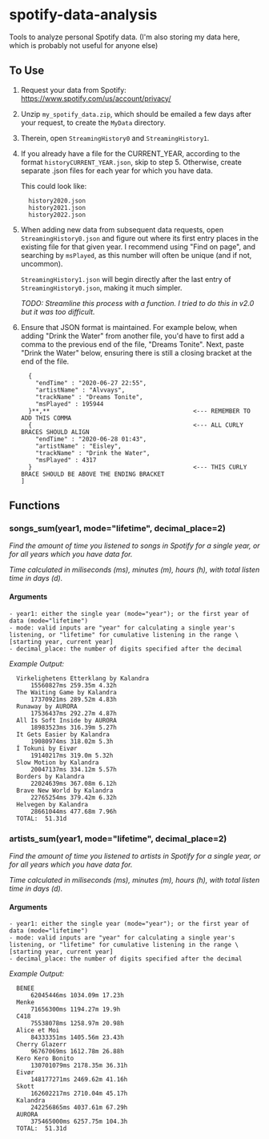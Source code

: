 # spotify-data-analysis
Tools to analyze personal Spotify data. (I'm also storing my data here, which is probably not useful for anyone else)

## To Use

1. Request your data from Spotify: https://www.spotify.com/us/account/privacy/
2. Unzip `my_spotify_data.zip`, which should be emailed a few days after your request, to create the `MyData` directory. 
3. Therein, open `StreamingHistory0` and `StreamingHistory1`.
4. If you already have a file for the CURRENT_YEAR, according to the format `historyCURRENT_YEAR.json`, skip to step 5. Otherwise, create separate .json files for each year for which you have data.

    This could look like:
      ```
        history2020.json
        history2021.json
        history2022.json
      ```

5. When adding new data from subsequent data requests, open `StreamingHistory0.json` and figure out where its first entry places in the existing file for that given year. I recommend using "Find on page", and searching by `msPlayed`, as this number will often be unique (and if not, uncommon). 

      `StreamingHistory1.json` will begin directly after the last entry of `StreamingHistory0.json`, making it much simpler.

      *TODO: Streamline this process with a function. I tried to do this in v2.0 but it was too difficult.*

6. Ensure that JSON format is maintained. For example below, when adding "Drink the Water" from another file, you'd have to first add a comma to the previous end of the file, "Dreams Tonite". Next, paste "Drink the Water" below, ensuring there is still a closing bracket at the end of the file.

      ```
        {
          "endTime" : "2020-06-27 22:55",
          "artistName" : "Alvvays",
          "trackName" : "Dreams Tonite",
          "msPlayed" : 195944
        }**,**                                        <--- REMEMBER TO ADD THIS COMMA
        {                                             <--- ALL CURLY BRACES SHOULD ALIGN
          "endTime" : "2020-06-28 01:43",
          "artistName" : "Eisley",
          "trackName" : "Drink the Water",
          "msPlayed" : 4317
        }                                             <--- THIS CURLY BRACE SHOULD BE ABOVE THE ENDING BRACKET
      ]
      ```


## Functions

### songs_sum(year1, mode="lifetime", decimal_place=2)
    
   *Find the amount of time you listened to songs in Spotify for a single year, or for all years which you have data for.*
    
   *Time calculated in miliseconds (ms), minutes (m), hours (h), with total listen time in days (d).*
    
#### Arguments
    - year1: either the single year (mode="year"); or the first year of data (mode="lifetime")
    - mode: valid inputs are "year" for calculating a single year's listening, or "lifetime" for cumulative listening in the range \[starting year, current year]
    - decimal_place: the number of digits specified after the decimal

*Example Output:*
```
  Virkelighetens Etterklang by Kalandra
      15560827ms 259.35m 4.32h
  The Waiting Game by Kalandra
      17370921ms 289.52m 4.83h
  Runaway by AURORA
      17536437ms 292.27m 4.87h
  All Is Soft Inside by AURORA
      18983523ms 316.39m 5.27h
  It Gets Easier by Kalandra
      19080974ms 318.02m 5.3h
  Í Tokuni by Eivør
      19140217ms 319.0m 5.32h
  Slow Motion by Kalandra
      20047137ms 334.12m 5.57h
  Borders by Kalandra
      22024639ms 367.08m 6.12h
  Brave New World by Kalandra
      22765254ms 379.42m 6.32h
  Helvegen by Kalandra
      28661044ms 477.68m 7.96h
  TOTAL:  51.31d
```

### artists_sum(year1, mode="lifetime", decimal_place=2)

   *Find the amount of time you listened to artists in Spotify for a single year, or for all years which you have data for.*
    
   *Time calculated in miliseconds (ms), minutes (m), hours (h), with total listen time in days (d).*
    
#### Arguments
    - year1: either the single year (mode="year"); or the first year of data (mode="lifetime")
    - mode: valid inputs are "year" for calculating a single year's listening, or "lifetime" for cumulative listening in the range \[starting year, current year]
    - decimal_place: the number of digits specified after the decimal

*Example Output:*
```
  BENEE
      62045446ms 1034.09m 17.23h
  Menke
      71656300ms 1194.27m 19.9h
  C418
      75538078ms 1258.97m 20.98h
  Alice et Moi
      84333351ms 1405.56m 23.43h
  Cherry Glazerr
      96767069ms 1612.78m 26.88h
  Kero Kero Bonito
      130701079ms 2178.35m 36.31h
  Eivør
      148177271ms 2469.62m 41.16h
  Skott
      162602217ms 2710.04m 45.17h
  Kalandra
      242256865ms 4037.61m 67.29h
  AURORA
      375465000ms 6257.75m 104.3h
  TOTAL:  51.31d
```
